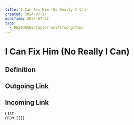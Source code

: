 ```yaml
---
title: I Can Fix Him (No Really I Can)
created: 2024-07-27
modified: 2024-07-27
tags:
  - RESOURCES/taylor-swift/song/ttpd
---
```

# I Can Fix Him (No Really I Can)
## Definition

## Outgoing Link

## Incoming Link
```dataview
LIST
FROM [[]]
```
